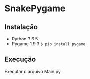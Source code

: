 # SnakePygame

## Instalação
* Python 3.6.5
* Pygame 1.9.3
`$ pip install pygame`

## Execução
Executar o arquivo Main.py
